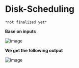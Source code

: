 # Disk-Scheduling
``*not finalized yet*``

**Base on inputs**

![image](https://user-images.githubusercontent.com/66978846/166154818-4305507c-4445-423e-9914-9f13d639cdba.png)

**We get the following output**

![image](https://user-images.githubusercontent.com/66978846/166154829-8cda270d-8338-411f-b86b-e7c94b9f631f.png)


